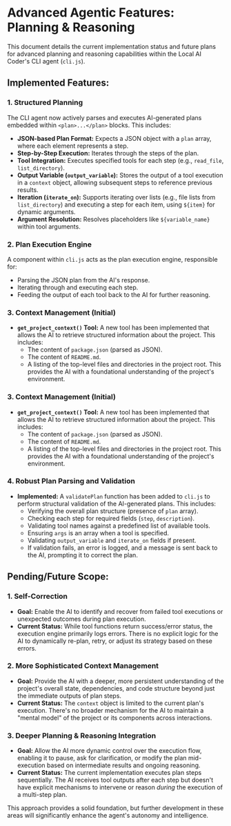 
# Advanced Agentic Features: Planning & Reasoning

This document details the current implementation status and future plans for advanced planning and reasoning capabilities within the Local AI Coder's CLI agent (`cli.js`).

## Implemented Features:

### 1. Structured Planning
The CLI agent now actively parses and executes AI-generated plans embedded within `<plan>...</plan>` blocks. This includes:
*   **JSON-based Plan Format:** Expects a JSON object with a `plan` array, where each element represents a step.
*   **Step-by-Step Execution:** Iterates through the steps of the plan.
*   **Tool Integration:** Executes specified tools for each step (e.g., `read_file`, `list_directory`).
*   **Output Variable (`output_variable`):** Stores the output of a tool execution in a `context` object, allowing subsequent steps to reference previous results.
*   **Iteration (`iterate_on`):** Supports iterating over lists (e.g., file lists from `list_directory`) and executing a step for each item, using `${item}` for dynamic arguments.
*   **Argument Resolution:** Resolves placeholders like `${variable_name}` within tool arguments.

### 2. Plan Execution Engine
A component within `cli.js` acts as the plan execution engine, responsible for:
*   Parsing the JSON plan from the AI's response.
*   Iterating through and executing each step.
*   Feeding the output of each tool back to the AI for further reasoning.

### 3. Context Management (Initial)
*   **`get_project_context()` Tool:** A new tool has been implemented that allows the AI to retrieve structured information about the project. This includes:
    *   The content of `package.json` (parsed as JSON).
    *   The content of `README.md`.
    *   A listing of the top-level files and directories in the project root.
    This provides the AI with a foundational understanding of the project's environment.

### 3. Context Management (Initial)
*   **`get_project_context()` Tool:** A new tool has been implemented that allows the AI to retrieve structured information about the project. This includes:
    *   The content of `package.json` (parsed as JSON).
    *   The content of `README.md`.
    *   A listing of the top-level files and directories in the project root.
    This provides the AI with a foundational understanding of the project's environment.

### 4. Robust Plan Parsing and Validation
*   **Implemented:** A `validatePlan` function has been added to `cli.js` to perform structural validation of the AI-generated plans. This includes:
    *   Verifying the overall plan structure (presence of `plan` array).
    *   Checking each step for required fields (`step`, `description`).
    *   Validating tool names against a predefined list of available tools.
    *   Ensuring `args` is an array when a tool is specified.
    *   Validating `output_variable` and `iterate_on` fields if present.
    *   If validation fails, an error is logged, and a message is sent back to the AI, prompting it to correct the plan.

## Pending/Future Scope:

### 1. Self-Correction
*   **Goal:** Enable the AI to identify and recover from failed tool executions or unexpected outcomes during plan execution.
*   **Current Status:** While tool functions return success/error status, the execution engine primarily logs errors. There is no explicit logic for the AI to dynamically re-plan, retry, or adjust its strategy based on these errors.

### 2. More Sophisticated Context Management
*   **Goal:** Provide the AI with a deeper, more persistent understanding of the project's overall state, dependencies, and code structure beyond just the immediate outputs of plan steps.
*   **Current Status:** The `context` object is limited to the current plan's execution. There's no broader mechanism for the AI to maintain a "mental model" of the project or its components across interactions.

### 3. Deeper Planning & Reasoning Integration
*   **Goal:** Allow the AI more dynamic control over the execution flow, enabling it to pause, ask for clarification, or modify the plan mid-execution based on intermediate results and ongoing reasoning.
*   **Current Status:** The current implementation executes plan steps sequentially. The AI receives tool outputs after each step but doesn't have explicit mechanisms to intervene or reason *during* the execution of a multi-step plan.

This approach provides a solid foundation, but further development in these areas will significantly enhance the agent's autonomy and intelligence.
